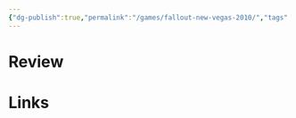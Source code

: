 ```yaml
---
{"dg-publish":true,"permalink":"/games/fallout-new-vegas-2010/","tags":["games"],"created":"2024-07-02","updated":"2025-06-03"}
---
```



# Review

# Links
